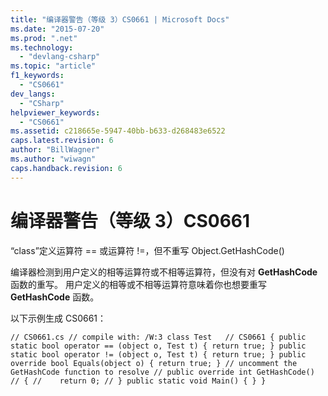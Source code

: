 ```yaml
---
title: "编译器警告（等级 3）CS0661 | Microsoft Docs"
ms.date: "2015-07-20"
ms.prod: ".net"
ms.technology: 
  - "devlang-csharp"
ms.topic: "article"
f1_keywords: 
  - "CS0661"
dev_langs: 
  - "CSharp"
helpviewer_keywords: 
  - "CS0661"
ms.assetid: c218665e-5947-40bb-b633-d268483e6522
caps.latest.revision: 6
author: "BillWagner"
ms.author: "wiwagn"
caps.handback.revision: 6
---
```

# 编译器警告（等级 3）CS0661
“class”定义运算符 \=\= 或运算符 \!\=，但不重写 Object.GetHashCode\(\)  
  
 编译器检测到用户定义的相等运算符或不相等运算符，但没有对 **GetHashCode** 函数的重写。 用户定义的相等或不相等运算符意味着你也想要重写 **GetHashCode** 函数。  
  
 以下示例生成 CS0661：  
  
```  
// CS0661.cs // compile with: /W:3 class Test   // CS0661 { public static bool operator == (object o, Test t) { return true; } public static bool operator != (object o, Test t) { return true; } public override bool Equals(object o) { return true; } // uncomment the GetHashCode function to resolve // public override int GetHashCode() // { //    return 0; // } public static void Main() { } }  
```